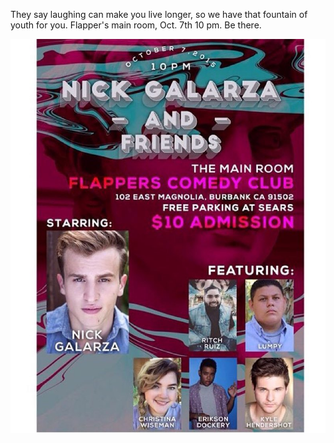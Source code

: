 They say laughing can make you live longer, so we have that fountain of youth for you. Flapper's main room, Oct. 7th 10 pm. Be there.

![Flapper's Comedy Club Poster](/public/imgs/2015_10_06_flappers_comedy_poster.jpg "Flapper's Comedy Club Poster")

